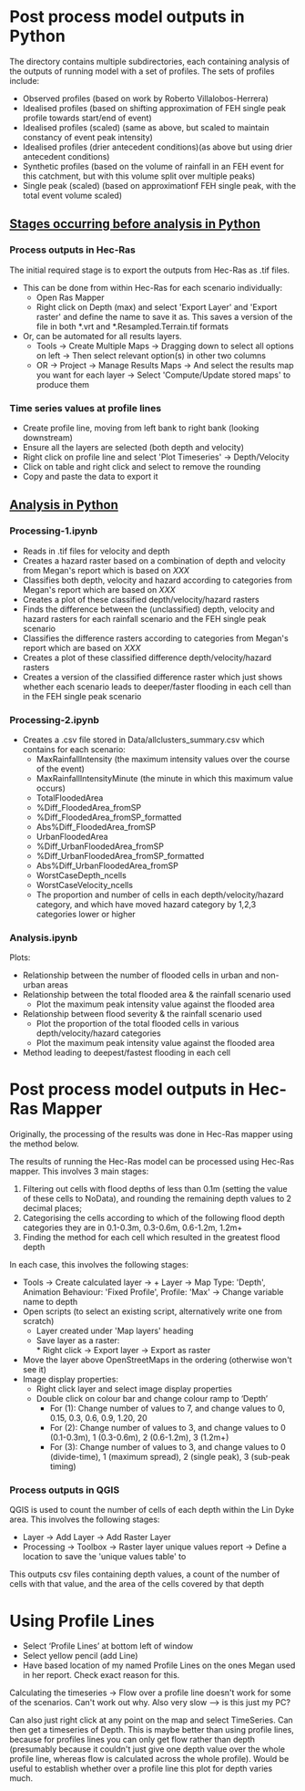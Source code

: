 # Post process model outputs in Python
The directory contains multiple subdirectories, each containing analysis of the outputs of running model with a set of profiles. The sets of profiles include:
* Observed profiles (based on work by Roberto Villalobos-Herrera)
* Idealised profiles (based on shifting approximation of FEH single peak profile towards start/end of event)
* Idealised profiles (scaled) (same as above, but scaled to maintain constancy of event peak intensity)
* Idealised profiles (drier antecedent conditions)(as above but using drier antecedent conditions)
* Synthetic profiles (based on the volume of rainfall in an FEH event for this catchment, but with this volume split over multiple peaks)
* Single peak (scaled) (based on approximationf FEH single peak, with the total event volume scaled)

## <ins> Stages occurring before analysis in Python </ins>
### Process outputs in Hec-Ras
The initial required stage is to export the outputs from Hec-Ras as .tif files.  
* This can be done from within Hec-Ras for each scenario individually:
   * Open Ras Mapper
   * Right click on Depth (max) and select 'Export Layer' and 'Export raster' and define the name to save it as. This saves a version of the file in both *.vrt and *.Resampled.Terrain.tif formats
* Or, can be automated for all results layers. 
   * Tools -> Create Multiple Maps -> Dragging down to select all options on left -> Then select relevant option(s) in other two columns
   * OR -> Project -> Manage Results Maps -> And select the results map you want for each layer -> Select 'Compute/Update stored maps' to produce them

### Time series values at profile lines
* Create profile line, moving from left bank to right bank (looking downstream)
* Ensure all the layers are selected (both depth and velocity)
* Right click on profile line and select 'Plot Timeseries' -> Depth/Velocity
* Click on table and right click and select to remove the rounding
* Copy and paste the data to export it

## <ins> Analysis in Python </ins>
### Processing-1.ipynb
* Reads in .tif files for velocity and depth
* Creates a hazard raster based on a combination of depth and velocity from Megan's report which is based on *XXX*
* Classifies both depth, velocity and hazard according to categories from Megan's report which are based on *XXX*
* Creates a plot of these classified depth/velocity/hazard rasters
* Finds the difference between the (unclassified) depth, velocity and hazard rasters for each rainfall scenario and the FEH single peak scenario
* Classifies the difference rasters according to categories from Megan's report which are based on *XXX*
* Creates a plot of these classified difference depth/velocity/hazard rasters
* Creates a version of the classified difference raster which just shows whether each scenario leads to deeper/faster flooding in each cell than in the FEH single peak scenario

### Processing-2.ipynb
* Creates a .csv file stored in Data/allclusters_summary.csv which contains for each scenario:
    * MaxRainfallIntensity (the maximum intensity values over the course of the event)
    * MaxRainfallIntensityMinute (the minute in which this maximum value occurs)
    * TotalFloodedArea	
    * %Diff_FloodedArea_fromSP	
    * %Diff_FloodedArea_fromSP_formatted	
    * Abs%Diff_FloodedArea_fromSP	
    * UrbanFloodedArea	
    * %Diff_UrbanFloodedArea_fromSP	
    * %Diff_UrbanFloodedArea_fromSP_formatted	
    * Abs%Diff_UrbanFloodedArea_fromSP	
    * WorstCaseDepth_ncells	
    * WorstCaseVelocity_ncells
    * The proportion and number of cells in each depth/velocity/hazard category, and which have moved hazard category by 1,2,3 categories lower or higher

### Analysis.ipynb
Plots:
* Relationship between the number of flooded cells in urban and non-urban areas
* Relationship between the total flooded area & the rainfall scenario used
    * Plot the maximum peak intensity value against the flooded area
* Relationship between flood severity & the rainfall scenario used
    * Plot the proportion of the total flooded cells in various depth/velocity/hazard categories
    * Plot the maximum peak intensity value against the flooded area
* Method leading to deepest/fastest flooding in each cell 

# Post process model outputs in Hec-Ras Mapper
  
Originally, the processing of the results was done in Hec-Ras mapper using the method below. 
  
The results of running the Hec-Ras model can be processed using Hec-Ras mapper. This involves 3 main stages:
1. Filtering out cells with flood depths of less than 0.1m (setting the value of these cells to NoData), and rounding the remaining depth values to 2 decimal places;
2. Categorising the cells according to which of the following flood depth categories they are in 0.1-0.3m, 0.3-0.6m, 0.6-1.2m, 1.2m+
3. Finding the method for each cell which resulted in the greatest flood depth 

In each case, this involves the following stages:  
* Tools -> Create calculated layer -> + Layer -> Map Type: 'Depth', Animation Behaviour: 'Fixed Profile', Profile: 'Max' -> Change variable name to depth    
* Open scripts (to select an existing script, alternatively  write one from scratch)  
    * Layer created under 'Map layers' heading  
    * Save layer as a raster:  
          * Right click -> Export layer -> Export as raster     
* Move the layer above OpenStreetMaps in the ordering (otherwise won't see it)  
* Image display properties:  
    * Right click layer and select image display properties  
    * Double click on colour bar and change colour ramp to ‘Depth’  
      * For (1): Change number of values to 7, and change values to 0, 0.15, 0.3, 0.6, 0.9, 1.20, 20  
      * For (2): Change number of values to 3, and change values to 0 (0.1-0.3m), 1 (0.3-0.6m), 2 (0.6-1.2m), 3 (1.2m+)  
      * For (3): Change number of values to 3, and change values to 0 (divide-time), 1 (maximum spread), 2 (single peak), 3 (sub-peak timing)  

<a name="qgis"></a>
### Process outputs in QGIS

QGIS is used to count the number of cells of each depth within the Lin Dyke area. This involves the following stages:
* Layer -> Add Layer -> Add Raster Layer
* Processing -> Toolbox -> Raster layer unique values report -> Define a location to save the 'unique values table' to

This outputs csv files containing depth values, a count of the number of cells with that value, and the area of the cells covered by that depth


# Using Profile Lines
*	Select ‘Profile Lines’ at bottom left of window
*	Select yellow pencil (add Line)
*	Have based location of my named Profile Lines on the ones Megan used in her report. Check exact reason for this.

Calculating the timeseries -> Flow over a profile line doesn't work for some of the scenarios. Can't work out why.
Also very slow --> is this just my PC?

Can also just right click at any point on the map and select TimeSeries. Can then get a timeseries of Depth. This is maybe better than using profile lines, because for profiles lines you can only get flow rather than depth (presumably because it couldn't just give one depth value over the whole profile line, whereas flow is calculated across the whole profile).
Would be useful to establish whether over a profile line this plot for depth varies much.
 
                                                                                                                         
